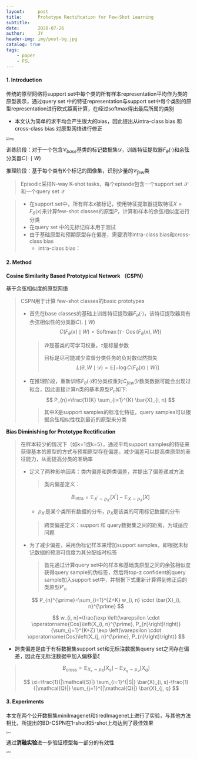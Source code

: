 ```yaml
---
layout:     post
title:      Prototype Rectiﬁcation for Few-Shot Learning
subtitle:   
date:       2020-07-26
author:     JY
header-img: img/post-bg.jpg
catalog: true
tags:
    - paper
    - FSL
---
```




#### 1. Introduction

传统的原型网络将support set中每个类的所有样本representation平均作为类的原型表示，通过query set 中的特征representation与support set中每个类别的原型representation进行欧式距离计算，在经过softmax得出最后所属的类别

- 本文认为简单的求平均会产生很大的bias，因此提出从intra-class bias 和cross-class bias 对原型网络进行修正

<img src="https://github.com/ZJU-CVs/zju-cvs.github.io/raw/master/img/model/1.png" alt="img" style="zoom:50%;" />

训练阶段：对于一个包含$\mathcal{C}_{base}$基类的标记数据集$\mathcal{D}$，训练特征提取器$F_\theta(\cdot)$和余弦分类器$C(\cdot \mid W)$

推理阶段：基于每个类有K个标记的图像集，识别少量的$\mathcal{C}_{few}$类

> Episodic采样N-way K-shot tasks，每个episode包含一个support set $\mathcal{S}$ 和一个query set $\mathcal{Q}$

> - 在support set中，所有样本$x$被标记，使用特征提取器提取特征$X=F_\theta(x)$来计算few-shot classes的原型$P$，计算和样本的余弦相似度进行分类
> - 在query set 中的无标记样本用于测试
> - 由于基础原型和预期原型存在偏差，需要消除intra-class bias和cross-class bias
>   - intra-class bias：



#### 2. Method

**Cosine Similarity Based Prototypical Network （CSPN）**

基于余弦相似度的原型网络

> CSPN用于计算 few-shot classes的basic prototypes
>
> - 首先在base classes的基础上训练特征提取器$F_\theta(\cdot)$，该特征提取器具有余弦相似性的分类器$C(.\mid W)$
>   $$
>   C\left(F_{\theta}(x) \mid W\right)=\operatorname{Softmax}\left(\tau \cdot \operatorname{Cos}\left(F_{\theta}(x), W\right)\right)
>   $$
>
>   > $W$是基类的可学习权重，$\tau$是标量参数
>   >
>   > 目标是尽可能减少监督分类任务的负对数似然损失$$L(\theta, W \mid \mathcal{D})=\mathbb{E}\left[-\log C\left(F_{\theta}(x) \mid W\right)\right]$$
>
> - 在推理阶段，重新训练$F_\theta(\cdot)$和分类权重对$C_{few}$少数类数据可能会出现过拟合，因此直接计算n类的基本原型$P_n$如下:
>   $$
>   P_{n}=\frac{1}{K} \sum_{i=1}^{K} \bar{X}_{i, n}
>   $$
>
>   > 其中$\bar{X}$是support samples的标准化特征，query samples可以根据余弦相似性找到最近的原型来分类



**Bias Diminishing for Prototype Rectiﬁcation**

> 在样本较少的情况下（如k=1或k=5），通过平均support samples的特征来获得基本的原型的方式与预期原型存在偏差。减少偏差可以提高类原型的表征能力，从而提高分类的准确率
>
> - 定义了两种影响因素：类内偏差和跨类偏差，并提出了偏差递减方法
>
>   > 类内偏差定义：
>
>   $$
>   B_{\text {intra}}=\mathbb{E}_{X^{\prime} \sim p_{X^{\prime}}}\left[X^{\prime}\right]-\mathbb{E}_{X \sim p_{X}}[X]
>   $$
>
>   - $p_{X'}$是某个类所有数据的分布，$p_X$是该类的可用标记数据的分布
>
>   > 跨类偏差定义：support 和 query数据集之间的距离，为域适应问题
>
> - 为了减少偏差，采用伪标记样本来增加support samples，即根据未标记数据的预测可信度为其分配临时标签
>   
>   > 首先通过计算query set中的样本和基础类原型之间的余弦相似度获得query sample的伪标签，然后将top-z confident的query sample加入support set中，并根据下式重新计算得到修正后的类原型$P'_n$
>   
> $$
>   P_{n}^{\prime}=\sum_{i=1}^{Z+K} w_{i, n} \cdot \bar{X}_{i, n}^{\prime}
> $$
> 
> $$
>   w_{i, n}=\frac{\exp \left(\varepsilon \cdot \operatorname{Cos}\left(X_{i, n}^{\prime}, P_{n}\right)\right)}{\sum_{j=1}^{K+Z} \exp \left(\varepsilon \cdot \operatorname{Cos}\left(X_{j, n}^{\prime}, P_{n}\right)\right)}
> $$
> 
- 跨类偏差是由于有标数据集support set和无标注数据集query set之间存在偏差，因此在无标注数据中加入偏移量$\xi$
> 
> $$
> B_{\text {cross}}=\mathbb{E}_{X_{s} \sim p_{S}}\left[X_{s}\right]-\mathbb{E}_{X_{q} \sim p_{\mathcal{Q}}}\left[X_{q}\right]
> $$
> 
> $$
> \xi=\frac{1}{|\mathcal{S}|} \sum_{i=1}^{|S|} \bar{X}_{i, s}-\frac{1}{|\mathcal{Q}|} \sum_{j=1}^{|\mathcal{Q}|} \bar{X}_{j, q}
> $$
> 



#### 3. Experiments

本文在两个公开数据集miniImagenet和tiredImagenet上进行了实验，与其他方法相比，所提出的BD-CSPN在1-shot和5-shot上均达到了最佳效果

<img src="https://github.com/ZJU-CVs/zju-cvs.github.io/raw/master/img/model/10.png" alt="img" style="zoom:30%;" />

通过**消融实验**进一步验证模型每一部分的有效性

<img src="https://github.com/ZJU-CVs/zju-cvs.github.io/raw/master/img/model/11.png" alt="img" style="zoom:30%;" />

